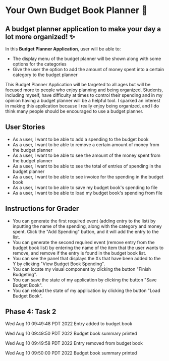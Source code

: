 # Your Own Budget Book Planner :seedling:

## A budget planner application to make your day a lot more organized! :sparkles:

In this **Budget Planner Application**, user will be able to:
- The display menu of the budget planner will be shown along with some options for the categories
- Give the user the option to add the amount of money spent into a certain category to the budget planner

This Budget Planner Application will be targeted to all ages but will be focused 
more to people who enjoy planning and being organized. Students, including myself,
have difficulty at times to control their spending and in my opinion having a budget planner
will be a helpful tool. I sparked an interest in making this application because I really enjoy 
being organized, and I do think many people should be encouraged to use a budget planner.

## User Stories 
- As a user, I want to be able to add a spending to the budget book
- As a user, I want to be able to remove a certain amount of money from the budget planner
- As a user, I want to be able to see the amount of the money spent from the budget planner
- As a user, I want to be able to see the total of entries of spending in the budget planner
- As a user, I want to be able to see invoice for the spending in the budget book
- As a user, I want to be able to save my budget book's spending to file
- As a user, I want to be able to load my budget book's spending from file
 
## Instructions for Grader

- You can generate the first required event (adding entry to the list) by inputting the name of the spending, 
along with the category and money spent. Click the "Add Spending" button, and it will add the entry to the list.
- You can generate the second required event (remove entry from the budget book list) by entering the name of the item 
that the user wants to remove, and remove if the entry is found in the budget book list.
- You can see the panel that displays the Xs that have been added to the Y by clicking "View Budget Book Spending".
- You can locate my visual component by clicking the button "Finish Budgeting".
- You can save the state of my application by clicking the button "Save Budget Book".
- You can reload the state of my application by clicking the button "Load Budget Book".

## Phase 4: Task 2
Wed Aug 10 09:49:48 PDT 2022
Entry added to budget book

Wed Aug 10 09:49:50 PDT 2022
Budget book summary printed

Wed Aug 10 09:49:58 PDT 2022
Entry removed from budget book

Wed Aug 10 09:50:00 PDT 2022
Budget book summary printed